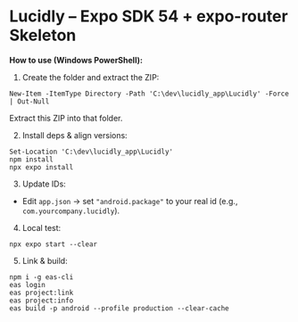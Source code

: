 # Lucidly – Expo SDK 54 + expo-router Skeleton

**How to use (Windows PowerShell):**

1. Create the folder and extract the ZIP:
```
New-Item -ItemType Directory -Path 'C:\dev\lucidly_app\Lucidly' -Force | Out-Null
```
Extract this ZIP into that folder.

2. Install deps & align versions:
```
Set-Location 'C:\dev\lucidly_app\Lucidly'
npm install
npx expo install
```

3. Update IDs:
- Edit `app.json` → set `"android.package"` to your real id (e.g., `com.yourcompany.lucidly`).

4. Local test:
```
npx expo start --clear
```

5. Link & build:
```
npm i -g eas-cli
eas login
eas project:link
eas project:info
eas build -p android --profile production --clear-cache
```
